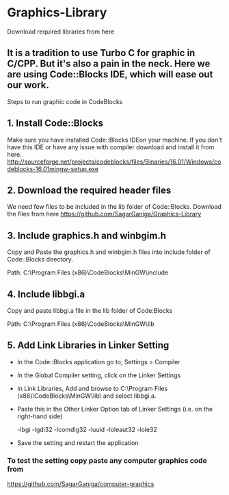 # Graphics-Library
Download required libraries from here


## It is a tradition to use Turbo C for graphic in C/CPP. But it's also a pain in the neck. Here we are using Code::Blocks IDE, which will ease out our work.


Steps to run graphic code in CodeBlocks
## 1. Install Code::Blocks
Make sure you have installed Code::Blocks IDEon your machine. If you don't have this IDE or have any issue with compiler download and install it from here.  http://sourceforge.net/projects/codeblocks/files/Binaries/16.01/Windows/codeblocks-16.01mingw-setup.exe

## 2. Download the required header files
We need few files to be included in the lib folder of Code::Blocks.
Download the files from here https://github.com/SagarGaniga/Graphics-Library

## 3. Include graphics.h and winbgim.h
Copy and Paste the graphics.h and winbgim.h files into include folder of Code::Blocks directory.

Path: C:\Program Files (x86)\CodeBlocks\MinGW\include

## 4. Include libbgi.a
Copy and paste libbgi.a file in the lib folder of Code:Blocks

Path: C:\Program Files (x86)\CodeBlocks\MinGW\lib

## 5. Add Link Libraries in Linker Setting
   * In the Code::Blocks application go to, Settings > Compiler

   * In the Global Compiler setting, click on the Linker Settings

   * In Link Libraries, Add and browse to C:\Program Files (x86)\CodeBlocks\MinGW\lib\ and select libbgi.a.

   * Paste this in the Other Linker Option tab of Linker Settings (i.e. on the right-hand side)

     -lbgi -lgdi32 -lcomdlg32 -luuid -loleaut32 -lole32

   * Save the setting and restart the application

### To test the setting copy paste any computer graphics code from 
https://github.com/SagarGaniga/computer-graphics

